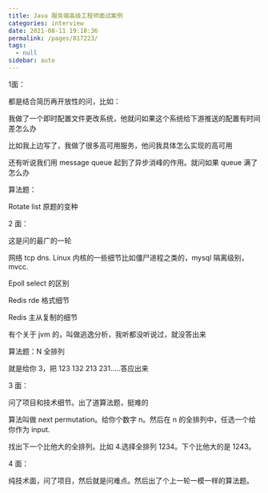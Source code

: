 ```yaml
---
title: Java 服务端高级工程师面试案例
categories: interview
date: 2021-08-11 19:18:36
permalink: /pages/817223/
tags: 
  - null
sidebar: auto
---
```




1面：

都是结合简历再开放性的问，比如： 

我做了一个即时配置文件更改系统，他就问如果这个系统给下游推送的配置有时间差怎么办 

比如我上边写了，我做了很多高可用服务，他问我具体怎么实现的高可用 

还有听说我们用 message queue 起到了异步消峰的作用。就问如果 queue 满了怎么办 

算法题： 

Rotate list 原题的变种 

2 面： 

这是问的最广的一轮 

网络 tcp dns. Linux 内核的一些细节比如僵尸进程之类的，mysql 隔离级别，mvcc. 

Epoll select 的区别 

Redis rde 格式细节 

Redis 主从复制的细节 

有个关于 jvm 的，叫做逃逸分析，我听都没听说过，就没答出来 

算法题：N 全排列 

就是给你 3，把 123 132 213 231.....答应出来 

3 面： 

问了项目和技术细节。出了道算法题，挺难的 

算法叫做 next permutation。给你个数字 n。然后在 n 的全排列中，任选一个给你作为 input. 

找出下一个比他大的全排列。比如 4.选择全排列 1234。下个比他大的是 1243。 

4 面： 

纯技术面，问了项目，然后就是问难点。然后出了个上一轮一模一样的算法题。